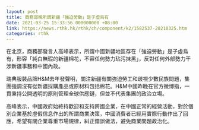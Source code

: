```yaml
---
layout: post
title: 商務部稱所謂新疆「強迫勞動」是子虛烏有
date: 2021-03-25 15:33:56.000000000 +08:00
link: https://news.rthk.hk/rthk/ch/component/k2/1582537-20210325.htm
categories: rthk
---
```


在北京，商務部發言人高峰表示，所謂中國新疆地區存在「強迫勞動」是子虛烏有，形容「純白無瑕的新疆棉花，不容任何勢力玷污抹黑」，反對任何外部勢力干涉新疆事務和中國內政。

瑞典服裝品牌H&M去年發聲明，關注新疆有關強迫勞工和歧視少數民族問題，集團強調沒有從新疆採購產品或原材料包括棉花。H&M中國昨晚在官方微博指，一貫秉持公開透明的原則管理全球供應鏈，但並不代表集團的政治立場。

高峰表示，中國政府始終持歡迎和支持跨國企業，在中國正常的經營活動，對於個別企業基於虛假信息作出的所謂商業決策，中國消費者已經用實際行動作出了回應，希望有關企業尊重市場規律，糾正錯誤做法，避免商業問題政治化。
